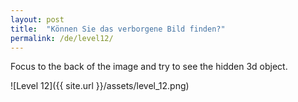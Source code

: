 ```yaml
---
layout: post
title:  "Können Sie das verborgene Bild finden?"
permalink: /de/level12/
---
```

Focus to the back of the image and try to see the hidden 3d object.

![Level 12]({{ site.url }}/assets/level_12.png)